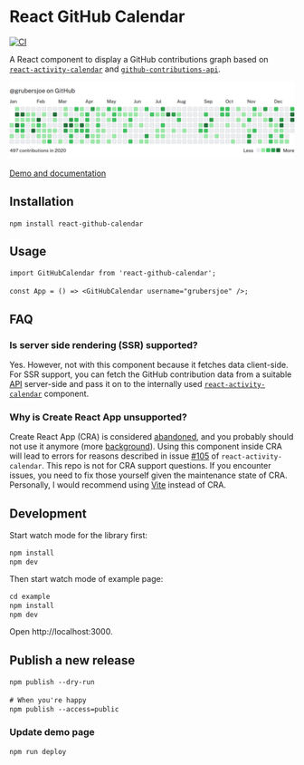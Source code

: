 # React GitHub Calendar

[![CI](https://github.com/grubersjoe/react-github-calendar/actions/workflows/test.yml/badge.svg)](https://github.com/grubersjoe/react-github-calendar/actions/workflows/test.yml)

A React component to display a GitHub contributions graph based on
[`react-activity-calendar`](https://github.com/grubersjoe/react-activity-calendar) and
[`github-contributions-api`](https://github.com/grubersjoe/github-contributions-api).

![Screenshot](preview.png)

[Demo and documentation](https://grubersjoe.github.io/react-github-calendar/)

## Installation

```shell
npm install react-github-calendar
```

## Usage

```tsx
import GitHubCalendar from 'react-github-calendar';

const App = () => <GitHubCalendar username="grubersjoe" />;
```

## FAQ

### Is server side rendering (SSR) supported?

Yes. However, not with this component because it fetches data client-side. For SSR support, you can
fetch the GitHub contribution data from a suitable
[API](https://github.com/grubersjoe/github-contributions-api) server-side and pass it on to the
internally used [`react-activity-calendar`](https://github.com/grubersjoe/react-activity-calendar)
component.

### Why is Create React App unsupported?

Create React App (CRA) is considered
[abandoned](https://github.com/facebook/create-react-app/discussions/11086), and you probably should
not use it anymore (more
[background](https://github.com/facebook/create-react-app/issues/11180#issuecomment-874748552)).
Using this component inside CRA will lead to errors for reasons described in issue
[#105](https://github.com/grubersjoe/react-activity-calendar/issues/105) of
`react-activity-calendar`. This repo is not for CRA support questions. If you encounter issues, you
need to fix those yourself given the maintenance state of CRA. Personally, I would recommend using
[Vite](https://vitejs.dev/) instead of CRA.

## Development

Start watch mode for the library first:

```shell
npm install
npm dev
```

Then start watch mode of example page:

```shell
cd example
npm install
npm dev
```

Open http://localhost:3000.

## Publish a new release

```shell
npm publish --dry-run

# When you're happy
npm publish --access=public
```

### Update demo page

```shell
npm run deploy
```

